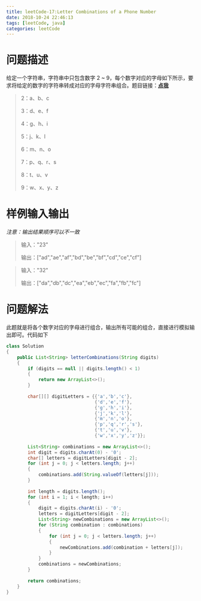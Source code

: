 ```yaml
---
title: leetCode-17:Letter Combinations of a Phone Number
date: 2018-10-24 22:46:13
tags: [leetCode, java]
categories: leetCode
---
```


# 问题描述

给定一个字符串，字符串中只包含数字 2 ~ 9，每个数字对应的字母如下所示，要求将给定的数字的字符串转成对应的字母字符串组合。题目链接：**[点我](https://leetcode.com/problems/letter-combinations-of-a-phone-number/)**

> 2：a、b、c
>
> 3：d、e、f
>
> 4：g、h、i
>
> 5：j、k、l
>
> 6：m、n、o
>
> 7：p、q、r、s
>
> 8：t、u、v
>
> 9：w、x、y、z

<!-- more -->

# 样例输入输出

*注意：输出结果顺序可以不一致*

> 输入："23"
>
> 输出：["ad","ae","af","bd","be","bf","cd","ce","cf"]

> 输入："32"
>
> 输出：["da","db","dc","ea","eb","ec","fa","fb","fc"]

# 问题解法

此题就是将各个数字对应的字母进行组合，输出所有可能的组合，直接进行模拟输出即可。代码如下

```java
class Solution 
{
    public List<String> letterCombinations(String digits) 
    {
        if (digits == null || digits.length() < 1)
        {
            return new ArrayList<>();
        }
        
        char[][] digitLetters = {{'a','b','c'},
                                 {'d','e','f'},
                                 {'g','h','i'},
                                 {'j','k','l'},
                                 {'m','n','o'},
                                 {'p','q','r','s'},
                                 {'t','u','v'},
                                 {'w','x','y','z'}};
        
        List<String> combinations = new ArrayList<>();
        int digit = digits.charAt(0) - '0';
        char[] letters = digitLetters[digit - 2];
        for (int j = 0; j < letters.length; j++)
        {
            combinations.add(String.valueOf(letters[j]));
        }
        
        int length = digits.length();
        for (int i = 1; i < length; i++)
        {
            digit = digits.charAt(i) - '0';
            letters = digitLetters[digit - 2];
            List<String> newCombinations = new ArrayList<>();
            for (String combination : combinations)
            {
                for (int j = 0; j < letters.length; j++)
                {
                    newCombinations.add(combination + letters[j]);
                }
            }
            combinations = newCombinations;
        }
        
        return combinations;
    }
}
```


